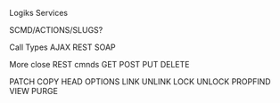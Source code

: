 Logiks Services

SCMD/ACTIONS/SLUGS?

Call Types
AJAX
REST
SOAP


More close REST cmnds
GET
POST
PUT
DELETE

PATCH
COPY
HEAD
OPTIONS
LINK
UNLINK
LOCK
UNLOCK
PROPFIND
VIEW
PURGE
